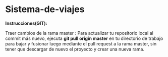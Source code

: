 # Sistema-de-viajes

<strong>Instrucciones(GIT):</strong> 


Traer cambios de la rama master :
Para actualizar tu repositorio local al commit más nuevo, ejecuta
<strong>git pull origin master</strong> 
en tu directorio de trabajo para bajar y fusionar luego mediante el pull request a la rama master, sin tener que descargar de nuevo el proyecto y crear una nueva rama.
